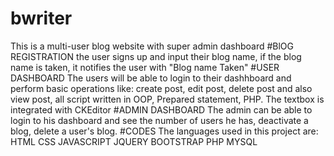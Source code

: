 # bwriter
This is a multi-user blog website with super admin dashboard #BlOG REGISTRATION the user signs up and input their blog name, if the blog name is taken, it notifies the user with "Blog name Taken"
#USER DASHBOARD The users will be able to login to their dashhboard and perform basic operations like: create post, edit post, delete post and also view post, all script written in OOP, Prepared statement, PHP. The textbox is integrated with CKEditor #ADMIN DASHBOARD The admin can be able to login to his dashboard and see the number of users he has, deactivate a blog, delete a user's blog. #CODES The languages used in this project are: HTML CSS JAVASCRIPT JQUERY BOOTSTRAP PHP MYSQL
